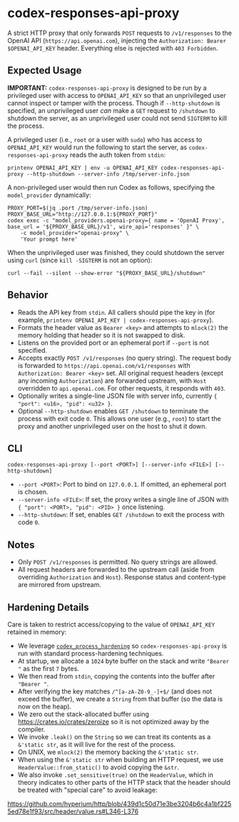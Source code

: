 # codex-responses-api-proxy

A strict HTTP proxy that only forwards `POST` requests to `/v1/responses` to the OpenAI API (`https://api.openai.com`), injecting the `Authorization: Bearer $OPENAI_API_KEY` header. Everything else is rejected with `403 Forbidden`.

## Expected Usage

**IMPORTANT:** `codex-responses-api-proxy` is designed to be run by a privileged user with access to `OPENAI_API_KEY` so that an unprivileged user cannot inspect or tamper with the process. Though if `--http-shutdown` is specified, an unprivileged user _can_ make a `GET` request to `/shutdown` to shutdown the server, as an unprivileged user could not send `SIGTERM` to kill the process.

A privileged user (i.e., `root` or a user with `sudo`) who has access to `OPENAI_API_KEY` would run the following to start the server, as `codex-responses-api-proxy` reads the auth token from `stdin`:

```shell
printenv OPENAI_API_KEY | env -u OPENAI_API_KEY codex-responses-api-proxy --http-shutdown --server-info /tmp/server-info.json
```

A non-privileged user would then run Codex as follows, specifying the `model_provider` dynamically:

```shell
PROXY_PORT=$(jq .port /tmp/server-info.json)
PROXY_BASE_URL="http://127.0.0.1:${PROXY_PORT}"
codex exec -c "model_providers.openai-proxy={ name = 'OpenAI Proxy', base_url = '${PROXY_BASE_URL}/v1', wire_api='responses' }" \
    -c model_provider="openai-proxy" \
    'Your prompt here'
```

When the unprivileged user was finished, they could shutdown the server using `curl` (since `kill -SIGTERM` is not an option):

```shell
curl --fail --silent --show-error "${PROXY_BASE_URL}/shutdown"
```

## Behavior

- Reads the API key from `stdin`. All callers should pipe the key in (for example, `printenv OPENAI_API_KEY | codex-responses-api-proxy`).
- Formats the header value as `Bearer <key>` and attempts to `mlock(2)` the memory holding that header so it is not swapped to disk.
- Listens on the provided port or an ephemeral port if `--port` is not specified.
- Accepts exactly `POST /v1/responses` (no query string). The request body is forwarded to `https://api.openai.com/v1/responses` with `Authorization: Bearer <key>` set. All original request headers (except any incoming `Authorization`) are forwarded upstream, with `Host` overridden to `api.openai.com`. For other requests, it responds with `403`.
- Optionally writes a single-line JSON file with server info, currently `{ "port": <u16>, "pid": <u32> }`.
- Optional `--http-shutdown` enables `GET /shutdown` to terminate the process with exit code `0`. This allows one user (e.g., `root`) to start the proxy and another unprivileged user on the host to shut it down.

## CLI

```
codex-responses-api-proxy [--port <PORT>] [--server-info <FILE>] [--http-shutdown]
```

- `--port <PORT>`: Port to bind on `127.0.0.1`. If omitted, an ephemeral port is chosen.
- `--server-info <FILE>`: If set, the proxy writes a single line of JSON with `{ "port": <PORT>, "pid": <PID> }` once listening.
- `--http-shutdown`: If set, enables `GET /shutdown` to exit the process with code `0`.

## Notes

- Only `POST /v1/responses` is permitted. No query strings are allowed.
- All request headers are forwarded to the upstream call (aside from overriding `Authorization` and `Host`). Response status and content-type are mirrored from upstream.

## Hardening Details

Care is taken to restrict access/copying to the value of `OPENAI_API_KEY` retained in memory:

- We leverage [`codex_process_hardening`](https://github.com/openai/codex/blob/main/codex-rs/process-hardening/README.md) so `codex-responses-api-proxy` is run with standard process-hardening techniques.
- At startup, we allocate a `1024` byte buffer on the stack and write `"Bearer "` as the first `7` bytes.
- We then read from `stdin`, copying the contents into the buffer after `"Bearer "`.
- After verifying the key matches `/^[a-zA-Z0-9_-]+$/` (and does not exceed the buffer), we create a `String` from that buffer (so the data is now on the heap).
- We zero out the stack-allocated buffer using https://crates.io/crates/zeroize so it is not optimized away by the compiler.
- We invoke `.leak()` on the `String` so we can treat its contents as a `&'static str`, as it will live for the rest of the process.
- On UNIX, we `mlock(2)` the memory backing the `&'static str`.
- When using the `&'static str` when building an HTTP request, we use `HeaderValue::from_static()` to avoid copying the `&str`.
- We also invoke `.set_sensitive(true)` on the `HeaderValue`, which in theory indicates to other parts of the HTTP stack that the header should be treated with "special care" to avoid leakage:

https://github.com/hyperium/http/blob/439d1c50d71e3be3204b6c4a1bf2255ed78e1f93/src/header/value.rs#L346-L376
